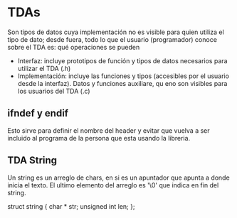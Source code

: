 # TDAs
Son tipos de datos cuya implementación no es visible para quien utiliza el tipo de dato; desde fuera, todo lo que el usuario (programador) conoce sobre el TDA es: qué operaciones se pueden 

- Interfaz: incluye prototipos de función y tipos de datos necesarios para utilizar el TDA (.h)
- Implementación: incluye las funciones y tipos (accesibles por el usuario desde la interfaz). Datos y funciones auxiliare, qu eno son visibles para los usuarios del TDA (.c)

## ifndef y endif
Esto sirve para definir el nombre del header y evitar que vuelva a ser incluido al programa de la persona que esta usando la libreria.

## TDA String
Un string es un arreglo de chars, en si es un apuntador que apunta a donde inicia el texto. El ultimo elemento del arreglo es '\0' que indica en fin del string.

struct string
{
	char * str;
	unsigned int len;
};

